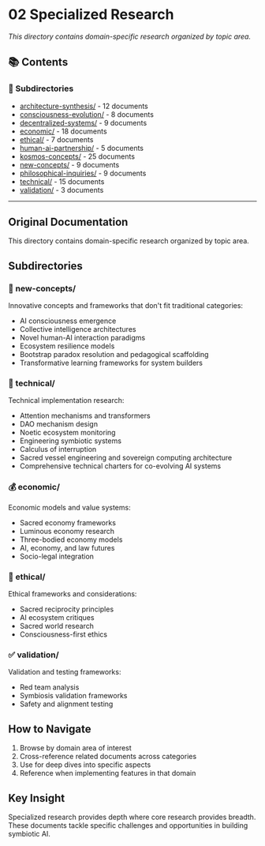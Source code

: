 # 02 Specialized Research

*This directory contains domain-specific research organized by topic area.*

## 📚 Contents


### 📁 Subdirectories

- [architecture-synthesis/](architecture-synthesis/) - 12 documents
- [consciousness-evolution/](consciousness-evolution/) - 8 documents
- [decentralized-systems/](decentralized-systems/) - 9 documents
- [economic/](economic/) - 18 documents
- [ethical/](ethical/) - 7 documents
- [human-ai-partnership/](human-ai-partnership/) - 5 documents
- [kosmos-concepts/](kosmos-concepts/) - 25 documents
- [new-concepts/](new-concepts/) - 9 documents
- [philosophical-inquiries/](philosophical-inquiries/) - 9 documents
- [technical/](technical/) - 15 documents
- [validation/](validation/) - 3 documents

---

## Original Documentation


This directory contains domain-specific research organized by topic area.

## Subdirectories

### 📱 new-concepts/
Innovative concepts and frameworks that don't fit traditional categories:
- AI consciousness emergence
- Collective intelligence architectures
- Novel human-AI interaction paradigms
- Ecosystem resilience models
- Bootstrap paradox resolution and pedagogical scaffolding
- Transformative learning frameworks for system builders

### 🔧 technical/
Technical implementation research:
- Attention mechanisms and transformers
- DAO mechanism design
- Noetic ecosystem monitoring
- Engineering symbiotic systems
- Calculus of interruption
- Sacred vessel engineering and sovereign computing architecture
- Comprehensive technical charters for co-evolving AI systems

### 💰 economic/
Economic models and value systems:
- Sacred economy frameworks
- Luminous economy research
- Three-bodied economy models
- AI, economy, and law futures
- Socio-legal integration

### 🌿 ethical/
Ethical frameworks and considerations:
- Sacred reciprocity principles
- AI ecosystem critiques
- Sacred world research
- Consciousness-first ethics

### ✅ validation/
Validation and testing frameworks:
- Red team analysis
- Symbiosis validation frameworks
- Safety and alignment testing

## How to Navigate

1. Browse by domain area of interest
2. Cross-reference related documents across categories
3. Use for deep dives into specific aspects
4. Reference when implementing features in that domain

## Key Insight

Specialized research provides depth where core research provides breadth. These documents tackle specific challenges and opportunities in building symbiotic AI.